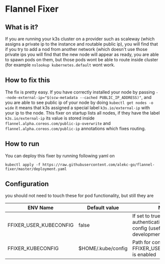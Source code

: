 # Flannel Fixer

## What is it?
If you are running your k3s cluster on a provider such as scaleway (which assigns a private ip to the instance and routable public ip), you will find that if you try to add a nod from another network (which doesn't use those private ips you will find that the new node will appear as ready, you are able to spawn pods on them, but those pods wont be able to route inside cluster (for example `nslookup kubernetes.default` wont work. 

## How to fix this
The fix is pretty easy. If you have correctly installed your node by passing `--node-external-ip="$(scw-metadata --cached PUBLIC_IP_ADDRESS)"`, and you are able to see public ip of your node by doing `kubectl get nodes -o wide` it means that k3s assigned a special label `k3s.io/external-ip` with your ip to the node. This fixer on startup lists all nodes, if they have the label `k3s.io/external-ip` its value is stored inside `flannel.alpha.coreos.com/public-ip-overwrite` and `flannel.alpha.coreos.com/public-ip` annotations which fixes routing. 

## How to run
You can deploy this fixer by running following yaml on 
```
kubectl apply -f https://raw.githubusercontent.com/alekc-go/flannel-fixer/master/deployment.yaml
```
## Configuration
you should not need to touch these for pod functionality, but still they are 

| ENV Name | Default value | Notes |  
| -- | -- | -- |  
| FFIXER_USER_KUBECONFIG | false | If set to true, then use authentication in kube config (useful for local development/debugging) |
| FFIXER_KUBECONFIG | $HOME/.kube/config | Path for config file, used if FFIXER_USER_KUBECONFIG is enabled  |
